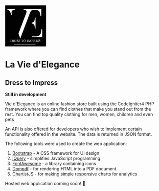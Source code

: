 ![VE](/public/assets/img/logo.png)
# La Vie d'Elegance

## Dress to Impress

**Still in development**

Vie d'Elegance is an online fashion store built using the CodeIgniter4 PHP framework where you can find clothes that make you stand out from the rest. You can find top quality clothing for men, women, children and even pets

An API is also offered for developers who wish to implement certain functionality offered in the website. The data is returned in JSON format.

The following tools were used to create the web application:
1. [Bootstrap](https://getbootstrap.com) - A CSS framework for UI design
2. [jQuery](https://jquery.com) - simplifies JavaScript programming
3. [FontAwesome](https://fontawesome.com) - a library containing icons
4. [Dompdf](https://github.com/dompdf/dompdf) - for rendering HTML into a PDF document
5. [ChartistJS](https://gionkunz.github.io/chartist-js/) - for making simple responsive charts for analytics

Hosted web application coming soon! :crossed_fingers:
